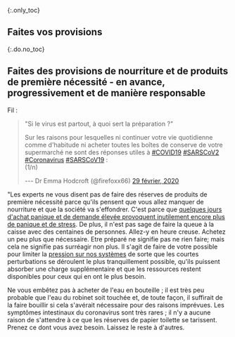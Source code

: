 {:.only_toc}
## Faites vos provisions

{:.do.no_toc}
## Faites des provisions de nourriture et de produits de première nécessité - en avance, progressivement et de manière responsable

Fil :

> "Si le virus est partout, à quoi sert la préparation ?"
>
> Sur les raisons pour lesquelles ni continuer votre vie quotidienne comme d'habitude ni acheter toutes les boîtes de conserve de votre supermarché
> ne sont des réponses utiles à
> [\#COVID19](https://twitter.com/hashtag/COVID19?src=hashef_src=twsrc%5Etfw)
> [\#SARSCoV2](https://twitter.com/hashtag/SARSCoV2?src=hashef_src=twsrc%5Etfw)
> [\#Coronavirus](https://twitter.com/hashtag/Coronavirus?src=hashef_src=twsrc%5Etfw)
> [\#SARSCoV19](https://twitter.com/hashtag/SARSCoV19?src=hashef_src=twsrc%5Etfw)
> :\
> (1/n)
>
> --- Dr Emma Hodcroft (\@firefoxx66) [29 février,
> 2020](https://twitter.com/firefoxx66/status/1233666678841597952?ref_src=twsrc%5Etfw)

"Les experts ne vous disent pas de faire des réserves de produits de première nécessité parce qu'ils pensent que vous allez manquer de nourriture et que la société va s'effondrer. C'est
parce que [quelques jours d'achat panique et de demande élevée provoquent inutilement encore plus de panique et de stress](https://twitter.com/firefoxx66/status/1233666678841597952). De plus, il n'est pas sage de faire la queue à la caisse avec des centaines de personnes. Allez-y en heure creuse. Achetez un peu plus que nécessaire. Etre préparé ne signifie pas ne rien faire; mais cela ne signifie pas surréagir non plus. Il s'agit de faire de votre possible pour limiter la [pression sur nos systèmes](https://twitter.com/firefoxx66/status/1233666678841597952) de sorte que les courtes perturbations se déroulent le plus tranquillement possible, qu'ils puissent absorber une charge supplémentaire et que les ressources restent disponibles pour ceux qui en ont le plus besoin.

Ne vous embêtez pas à acheter de l'eau en bouteille ; il est très peu probable que l'eau du robinet soit touchée et, de toute façon, il suffirait de la faire bouillir si cela s'avérait nécessaire pour des raisons imprévues. Les symptômes intestinaux du coronavirus sont très rares ; il n'y a aucune raison de s'attendre à ce que les réserves de papier toilette se tarissent. Prenez ce dont vous avez besoin. Laissez le reste à d'autres.
